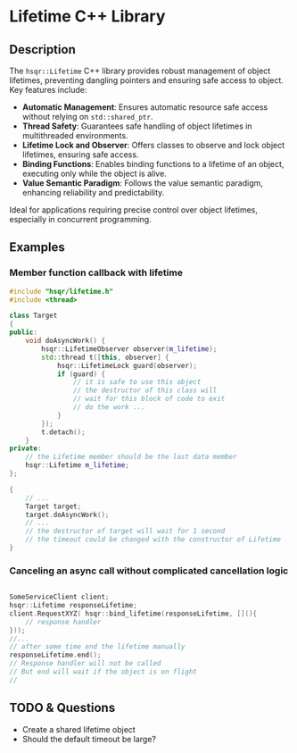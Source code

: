 # Lifetime C++ Library

## Description 

The `hsqr::Lifetime` C++ library provides robust management of object lifetimes, preventing dangling pointers and ensuring safe access to object. Key features include:

- **Automatic Management**: Ensures automatic resource safe access without relying on `std::shared_ptr`.
- **Thread Safety**: Guarantees safe handling of object lifetimes in multithreaded environments.
- **Lifetime Lock and Observer**: Offers classes to observe and lock object lifetimes, ensuring safe access.
- **Binding Functions**: Enables binding functions to a lifetime of an object, executing only while the object is alive.
- **Value Semantic Paradigm**: Follows the value semantic paradigm, enhancing reliability and predictability.

Ideal for applications requiring precise control over object lifetimes, especially in concurrent programming.

## Examples

### Member function callback with lifetime

```c++
#include "hsqr/lifetime.h"
#include <thread>

class Target
{
public:
    void doAsyncWork() {
        hsqr::LifetimeObserver observer(m_lifetime);
        std::thread t([this, observer] {
            hsqr::LifetimeLock guard(observer);
            if (guard) {
                // it is safe to use this object
                // the destructor of this class will
                // wait for this block of code to exit
                // do the work ...
            }
        });
        t.detach();
    }
private:
    // the Lifetime member should be the last data member
    hsqr::Lifetime m_lifetime;
};

{
    // ...
    Target target;
    target.doAsyncWork();
    // ... 
    // the destructor of target will wait for 1 second
    // the timeout could be changed with the constructor of Lifetime
}

```

### Canceling an async call without complicated cancellation logic 

```c++

SomeServiceClient client;
hsqr::Lifetime responseLifetime;
client.RequestXYZ( hsqr::bind_lifetime(responseLifetime, [](){
    // response handler
}));
//...
// after some time end the lifetime manually 
responseLifetime.end();
// Response handler will not be called
// But end will wait if the object is on flight 
// 
```


## TODO & Questions
 - Create a shared lifetime object 
 - Should the default timeout be large? 
